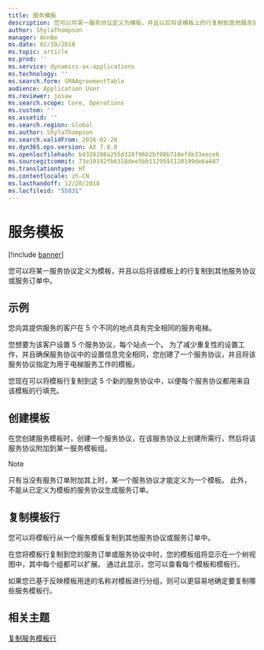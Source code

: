 ```yaml
---
title: 服务模板
description: 您可以将某一服务协议定义为模板，并且以后将该模板上的行复制到其他服务协议或服务订单中。
author: ShylaThompson
manager: AnnBe
ms.date: 02/19/2018
ms.topic: article
ms.prod: ''
ms.service: dynamics-ax-applications
ms.technology: ''
ms.search.form: SMAAgreementTable
audience: Application User
ms.reviewer: josaw
ms.search.scope: Core, Operations
ms.custom: ''
ms.assetid: ''
ms.search.region: Global
ms.author: ShylaThompson
ms.search.validFrom: 2016-02-28
ms.dyn365.ops.version: AX 7.0.0
ms.openlocfilehash: b4328208a255d328f96b2bf08b710efdb33eece6
ms.sourcegitcommit: 73e10192fb6318dee5bb1129591120199de6a487
ms.translationtype: HT
ms.contentlocale: zh-CN
ms.lasthandoff: 12/20/2018
ms.locfileid: "55831"
---
```

# <a name="service-templates"></a>服务模板

[!include [banner](../includes/banner.md)]

您可以将某一服务协议定义为模板，并且以后将该模板上的行复制到其他服务协议或服务订单中。

## <a name="example"></a>示例

您向其提供服务的客户在 5 个不同的地点具有完全相同的服务电梯。

您想要为该客户设置 5 个服务协议，每个站点一个。
为了减少重复性的设置工作，并且确保服务协议中的设置信息完全相同，您创建了一个服务协议，并且将该服务协议指定为用于电梯服务工作的模板。

您现在可以将模板行复制到这 5 个新的服务协议中，以便每个服务协议都用来自该模板的行填充。

## <a name="create-a-template"></a>创建模板

在您创建服务模板时，创建一个服务协议，在该服务协议上创建所需行，然后将该服务协议附加到某一服务模板组。

> [!NOTE]
> 只有当没有服务订单附加其上时，某一个服务协议才能定义为一个模板。 此外，不能从已定义为模板的服务协议生成服务订单。

## <a name="copy-template-lines"></a>复制模板行

您可以将模板行从一个服务模板复制到其他服务协议或服务订单中。

在您将模板行复制到您的服务订单或服务协议中时，您的模板组将显示在一个树视图中，其中每个组都可以扩展。 通过此显示，您可以查看每个模板和模板行。

如果您已基于反映模板用途的名称对模板进行分组，则可以更容易地确定要复制哪些服务模板行。

## <a name="related-topics"></a>相关主题

[复制服务模板行](copy-service-template-lines.md)
